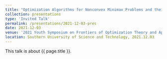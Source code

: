```yaml
---
title: "Optimization Algorithms for Nonconvex Minimax Problems and their Complexity Analysis"
collection: presentations
type: 'Invited Talk'
permalink: /presentations/2021-12-03-pres
date: 2021-12-03
venue: '2021 Youth Symposium on Frontiers of Optimization Theory and Application'
location: Southern University of Science and Technology, 2021.12.03
---
```


This talk is about {{ page.title }}.
